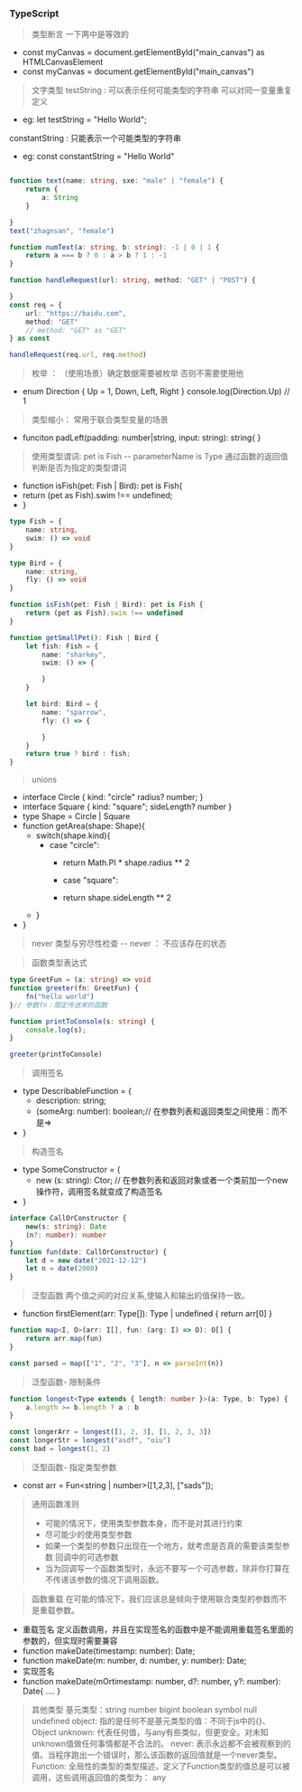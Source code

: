 ### TypeScript
> 类型断言  一下两中是等效的
- const myCanvas = document.getElementById("main_canvas") as HTMLCanvasElement
- const myCanvas =<HTMLCanvasElement> document.getElementById("main_canvas")

> 文字类型
testString : 可以表示任何可能类型的字符串 可以对同一变量重复定义
- eg: let testString = "Hello World";

constantString : 只能表示一个可能类型的字符串
- eg: const constantString = "Hello World"

```ts

function text(name: string, sxe: "male" | "female") {
	return {
		a: String
	}

}
text("zhagnsan", "female")

function numText(a: string, b: string): -1 | 0 | 1 {
	return a === b ? 0 : a > b ? 1 : -1
}

function handleRequest(url: string, method: "GET" | "POST") {

}
const req = {
	url: "https://baidu.com",
	method: "GET"
	// method: "GET" as "GET"
} as const

handleRequest(req.url, req.method)
```

> 枚举 ： （使用场景）确定数据需要被枚举 否则不需要使用他
- enum Direction {
	Up = 1,
	Down,
	Left,
	Right
}
console.log(Direction.Up) // 1

> 类型缩小： 常用于联合类型变量的场景
- funciton padLeft(padding: number|string, input: string): string{
}

> 使用类型谓词: pet is Fish -- parameterName is Type 通过函数的返回值判断是否为指定的类型谓词
- function isFish(pet: Fish | Bird): pet is Fish{
-  return (pet as Fish).swim !== undefined;
- }
```ts
type Fish = {
	name: string,
	swim: () => void
}

type Bird = {
	name: string,
	fly: () => void
}

function isFish(pet: Fish | Bird): pet is Fish {
	return (pet as Fish).swim !== undefined
}

function getSmallPet(): Fish | Bird {
	let fish: Fish = {
		name: "sharkey",
		swim: () => {

		}
	}

	let bird: Bird = {
		name: "sparrow",
		fly: () => {

		}
	}
	return true ? bird : fish;
}
```

> unions
- interface Circle {
	kind: "circle"
	radius? number;
}
- interface Square {
	kind: "square";
	sideLength? number
}
- type Shape = Circle | Square
- function getArea(shape: Shape){
  - switch(shape.kind){
    - case "circle":
		-	return Math.PI * shape.radius ** 2 

		- case "square":
		- return shape.sideLength ** 2
  - }
- }

> never 类型与穷尽性检查 -- never ： 不应该存在的状态

> 函数类型表达式
```ts
type GreetFun = (a: string) => void
function greeter(fn: GreetFun) {
	fn("hello world")
}// 参数fn：限定传进来的函数

function printToConsole(s: string) {
	console.log(s);
}

greeter(printToConsole)
```
> 调用签名
- type DescribableFunction = {
  - description: string;
  - (someArg: number): boolean;// 在参数列表和返回类型之间使用：而不是=>
- }

> 构造签名
- type SomeConstructor = {
  - new (s: string): Ctor; // 在参数列表和返回对象或者一个类前加一个new操作符，调用签名就变成了构造签名
- }
```ts
interface CallOrConstructor {
	new(s: string): Date
	(n?: number): number
}
function fun(date: CallOrConstructor) {
	let d = new date("2021-12-12")
	let n = date(2000)
}
```

> 泛型函数 两个值之间的对应关系,使输入和输出的值保持一致。
- function firstElement<Type>(arr: Type[]): Type | undefined {
	return arr[0]
}
```ts
function map<I, O>(arr: I[], fun: (arg: I) => O): O[] {
	return arr.map(fun)
}

const parsed = map(["1", "2", "3"], n => parseInt(n))
```

> 泛型函数- 限制条件
```ts
function longest<Type extends { length: number }>(a: Type, b: Type) {
	a.length >= b.length ? a : b
}

const longerArr = longest([1, 2, 3], [1, 2, 3, 3])
const longerStr = longest("asdf", "oiu")
const bad = longest(1, 2)
```
> 泛型函数- 指定类型参数
- const arr = Fun<string | number>([1,2,3], ["sads"]);

> 通用函数准则
> - 可能的情况下，使用类型参数本身，而不是对其进行约束
> - 尽可能少的使用类型参数
> - 如果一个类型的参数只出现在一个地方，就考虑是否真的需要该类型参数
> 回调中的可选参数
> - 当为回调写一个函数类型时，永远不要写一个可选参数，除非你打算在不传递该参数的情况下调用函数。

> 函数重载
> 在可能的情况下，我们应该总是倾向于使用联合类型的参数而不是重载参数。
- 重载签名 定义函数调用，并且在实现签名的函数中是不能调用重载签名里面的参数的，但实现时需要兼容
- function makeDate(timestamp: number): Date; 
- function makeDate(m: number, d: number, y: number): Date;
- 实现签名
- function makeDate(mOrtimestamp: number, d?: number, y?: number): Date{ .... }

> 其他类型
> 基元类型：string number bigint boolean symbol null undefined
> object: 指的是任何不是基元类型的值：不同于js中的{}、Object
> unknown: 代表任何值，与any有些类似，但更安全。对未知unknown值做任何事情都是不合法的。
> never: 表示永远都不会被观察到的值。当程序跑出一个错误时，那么该函数的返回值就是一个never类型。
> Function: 全局性的类型的类型描述，定义了Function类型的值总是可以被调用，这些调用返回值的类型为： any
> 